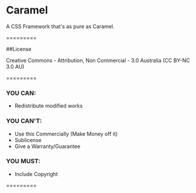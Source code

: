 Caramel
=========

A CSS Framework that's as pure as Caramel.

=========

##License

Creative Commons - Attribution, Non Commercial - 3.0 Australia
(CC BY-NC 3.0 AU)

=========

### YOU CAN:

* Redistribute modified works

### YOU CAN'T:

* Use this Commercially (Make Money off it)
* Sublicense
* Give a Warranty/Guarantee

### YOU MUST:

* Include Copyright

=========